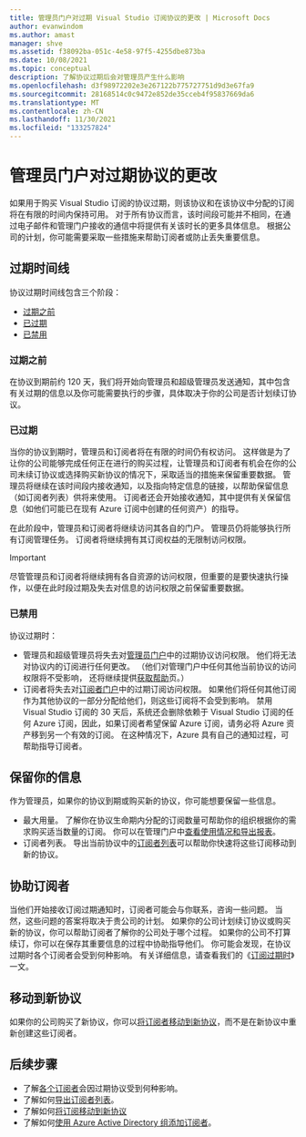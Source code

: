 ```yaml
---
title: 管理员门户对过期 Visual Studio 订阅协议的更改 | Microsoft Docs
author: evanwindom
ms.author: amast
manager: shve
ms.assetid: f38092ba-051c-4e58-97f5-4255dbe873ba
ms.date: 10/08/2021
ms.topic: conceptual
description: 了解协议过期后会对管理员产生什么影响
ms.openlocfilehash: d3f98972202e3e267122b775727751d9d3e67fa9
ms.sourcegitcommit: 28168514c0c9472e852de35cceb4f95837669da6
ms.translationtype: MT
ms.contentlocale: zh-CN
ms.lasthandoff: 11/30/2021
ms.locfileid: "133257824"
---
```

# <a name="admin-portal-changes-for-expired-agreements"></a>管理员门户对过期协议的更改
如果用于购买 Visual Studio 订阅的协议过期，则该协议和在该协议中分配的订阅将在有限的时间内保持可用。  对于所有协议而言，该时间段可能并不相同，在通过电子邮件和管理门户接收的通信中将提供有关该时长的更多具体信息。  根据公司的计划，你可能需要采取一些措施来帮助订阅者或防止丢失重要信息。

## <a name="expiration-timeline"></a>过期时间线 
协议过期时间线包含三个阶段：
- [过期之前](#prior-to-expiration)
- [已过期](#expired)
- [已禁用](#disabled)

### <a name="prior-to-expiration"></a>过期之前
在协议到期前约 120 天，我们将开始向管理员和超级管理员发送通知，其中包含有关过期的信息以及你可能需要执行的步骤，具体取决于你的公司是否计划续订协议。 

### <a name="expired"></a>已过期
当你的协议到期时，管理员和订阅者将在有限的时间仍有权访问。  这样做是为了让你的公司能够完成任何正在进行的购买过程，让管理员和订阅者有机会在你的公司未续订协议或选择购买新协议的情况下，采取适当的措施来保留重要数据。  管理员将继续在该时间段内接收通知，以及指向特定信息的链接，以帮助保留信息（如订阅者列表）供将来使用。  订阅者还会开始接收通知，其中提供有关保留信息（如他们可能已在现有 Azure 订阅中创建的任何资产）的指导。  

在此阶段中，管理员和订阅者将继续访问其各自的门户。  管理员仍将能够执行所有订阅管理任务。  订阅者将继续拥有其订阅权益的无限制访问权限。  

> [!IMPORTANT]
> 尽管管理员和订阅者将继续拥有各自资源的访问权限，但重要的是要快速执行操作，以便在此时段过期及失去对信息的访问权限之前保留重要数据。

### <a name="disabled"></a>已禁用
协议过期时：
- 管理员和超级管理员将失去对[管理员门户](https://manage.visualstudio.com)中的过期协议访问权限。  他们将无法对协议内的订阅进行任何更改。  （他们对管理门户中任何其他当前协议的访问权限将不受影响，  还将继续提供[获取帮助](https://manage.visualstudio.com/gethelp)页。）
- 订阅者将失去对[订阅者门户](https://my.visualstudio.com)中的过期订阅访问权限。  如果他们将任何其他订阅作为其他协议的一部分分配给他们，则这些订阅将不会受到影响。 禁用 Visual Studio 订阅的 30 天后，系统还会删除依赖于 Visual Studio 订阅的任何 Azure 订阅，因此，如果订阅者希望保留 Azure 订阅，请务必将 Azure 资产移到另一个有效的订阅。  在这种情况下，Azure 具有自己的通知过程，可帮助指导订阅者。  

## <a name="preserving-your-information"></a>保留你的信息
作为管理员，如果你的协议到期或购买新的协议，你可能想要保留一些信息。 
- 最大用量。  了解你在协议生命期内分配的订阅数量可帮助你的组织根据你的需求购买适当数量的订阅。  你可以在管理门户中[查看使用情况和导出报表](maximum-usage.md)。  
- 订阅者列表。  导出当前协议中的[订阅者列表](exporting-subscriptions.md)可以帮助你快速将这些订阅移动到新的协议。  

## <a name="assisting-subscribers"></a>协助订阅者
当他们开始接收订阅过期通知时，订阅者可能会与你联系，咨询一些问题。  当然，这些问题的答案将取决于贵公司的计划。  如果你的公司计划续订协议或购买新的协议，你可以帮助订阅者了解你的公司处于哪个过程。  如果你的公司不打算续订，你可以在保存其重要信息的过程中协助指导他们。  你可能会发现，在协议过期时各个订阅者会受到何种影响。 有关详细信息，请查看我们的《[订阅过期时](subscription-expiration.md)》一文。 

## <a name="moving-to-a-new-agreement"></a>移动到新协议
如果你的公司购买了新协议，你可以[将订阅者移动到新协议](migrate-subscriptions.md)，而不是在新协议中重新创建这些订阅者。  

## <a name="next-steps"></a>后续步骤
- 了解[各个订阅者](subscription-expiration.md)会因过期协议受到何种影响。
- 了解如何[导出订阅者列表](exporting-subscriptions.md)。
- 了解如何[将订阅移动到新协议](migrate-subscriptions.md)
- 了解如何[使用 Azure Active Directory 组添加订阅者](assign-license-bulk.md#use-azure-active-directory-groups-to-assign-subscriptions)。
